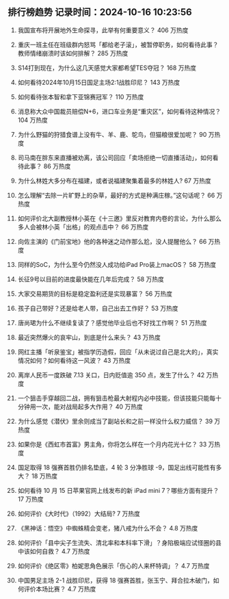 
## 排行榜趋势 记录时间：2024-10-16 10:23:56
  
  1. 我国宣布将开展地外生命探寻，此举有何重要意义？ 406 万热度
    
  2. 重庆一班主任在班级群内怒骂「都给老子滚」，被暂停职务，如何看待此事？教师情绪崩溃时该如何排解？ 285 万热度
    
  3. S14打到现在，为什么这几天感觉大家都希望TES夺冠？ 168 万热度
    
  4. 如何看待2024年10月15日国足主场2:1战胜印尼？ 143 万热度
    
  5. 如何看待张本智和拿下亚锦赛冠军？ 110 万热度
    
  6. 消息称大众中国裁员赔偿N+6，进口车业务是“重灾区”，如何看待这种情况？ 104 万热度
    
  7. 为什么野猫的狩猎食谱上没有牛、羊、鹿、鸵鸟，但猫粮很爱加呢？ 90 万热度
    
  8. 司马南在胖东来直播被劝离，该公司回应「卖场拒绝一切直播活动」，如何看待此事？ 86 万热度
    
  9. 为什么林姓大多分布在福建，或者说福建聚集着最多的林姓人? 67 万热度
    
  10. 怎么理解“去除一片旷野上的杂草，最好的方式是种满庄稼。”这句话呢？ 66 万热度
    
  11. 如何评价北大副教授林小英在《十三邀》里反对教育内卷的言论，为什么那么多人会被林小英「出格」的观点击中？ 66 万热度
    
  12. 向佐主演的《门前宝地》他的各种迷之动作那么尬，没人提醒他么？ 66 万热度
    
  13. 同样的SoC，为什么至今仍然没人成功给iPad Pro装上macOS？ 58 万热度
    
  14. 长征9号以目前的进度最快能在几年后完成？ 58 万热度
    
  15. 大家交易期货的目标是稳定盈利还是实现暴富？ 56 万热度
    
  16. 孩子自己带好？还是给老人带，自己出去工作好？ 53 万热度
    
  17. 唐尚珺为什么不继续复读了？感觉他毕业后也不好找工作啊？ 51 万热度
    
  18. 最近突然爆火的哀牢山，到底是什么来头？ 43 万热度
    
  19. 网红主播「听泉鉴宝」被指学历造假，回应「从未说过自己是北大的」，真实情况如何？如何看待这一风波？ 43 万热度
    
  20. 离岸人民币一度跌破 7.13 关口，日内贬值逾 350 点，发生了什么？ 42 万热度
    
  21. 一个狙击手穿越回二战，拥有狙击枪最大射程内必中技能，但该技能只能每十分钟用一次，能对战局起多大作用？ 40 万热度
    
  22. 为什么感觉《潜伏》里余则成当了副站长和之前一样没什么权力威信？ 39 万热度
    
  23. 如果你是《西虹市首富》男主角，你将怎么样在一个月内花光十亿？ 33 万热度
    
  24. 国足取得 18 强赛首胜仍排名垫底，4 轮 3 分净胜球 -9，国足出线可能性有多大？ 18 万热度
    
  25. 如何看待 10 月 15 日苹果官网上线发布的新 iPad mini 7？哪些方面有提升？ 17 万热度
    
  26. 如何评价《大时代》（1992）大结局? 7 万热度
    
  27. 《黑神话：悟空》中蜘蛛精会变老，猪八戒为什么不会？ 4.8 万热度
    
  28. 如何评价「县中尖子生流失、清北率和本科率下滑」？身陷极端应试怪圈的县中该如何自救？ 4.7 万热度
    
  29. 如何评价《绝区零》柏妮思角色展示「伤心的人来杯特调」？ 4.7 万热度
    
  30. 中国男足主场 2-1 战胜印尼，获得 18 强赛首胜，张玉宁、拜合拉木破门，如何评价本场比赛？ 4.7 万热度
    